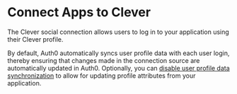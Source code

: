 # Connect Apps to Clever

The Clever social connection allows users to log in to your application using their Clever profile.

By default, Auth0 automatically syncs user profile data with each user login, thereby ensuring that changes made in the connection source are automatically updated in Auth0. Optionally, you can [disable user profile data synchronization](https://auth0.com/docs/users/configure-connection-sync-with-auth0) to allow for updating profile attributes from your application.
